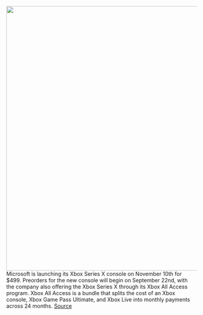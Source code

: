<img src='https://cdn.vox-cdn.com/thumbor/bhlVXMI8F6KwquynM2o_OGCr17E=/0x0:3000x1688/1200x800/filters:focal(1260x604:1740x1084)/cdn.vox-cdn.com/uploads/chorus_image/image/67375268/juWC76cndqo77CnWBCEJVn.0.png' width='700px' /><br/>
Microsoft is launching its Xbox Series X console on November 10th for $499. Preorders for the new console will begin on September 22nd, with the company also offering the Xbox Series X through its Xbox All Access program. Xbox All Access is a bundle that splits the cost of an Xbox console, Xbox Game Pass Ultimate, and Xbox Live into monthly payments across 24 months.
<a href='https://www.theverge.com/2020/9/9/21428714/xbox-series-x-price-release-date-preorder-all-access'> Source <a/>